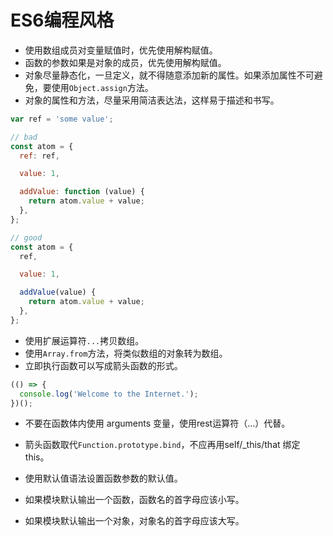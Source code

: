 # ES6编程风格

* 使用数组成员对变量赋值时，优先使用解构赋值。
* 函数的参数如果是对象的成员，优先使用解构赋值。
* 对象尽量静态化，一旦定义，就不得随意添加新的属性。如果添加属性不可避免，要使用`Object.assign`方法。
* 对象的属性和方法，尽量采用简洁表达法，这样易于描述和书写。
```javascript
var ref = 'some value';

// bad
const atom = {
  ref: ref,

  value: 1,

  addValue: function (value) {
    return atom.value + value;
  },
};

// good
const atom = {
  ref,

  value: 1,

  addValue(value) {
    return atom.value + value;
  },
};
```
* 使用扩展运算符`...`拷贝数组。
* 使用` Array.from `方法，将类似数组的对象转为数组。
* 立即执行函数可以写成箭头函数的形式。

 ```javascript
 (() => {
   console.log('Welcome to the Internet.');
 })();
 ```

* 不要在函数体内使用 arguments 变量，使用rest运算符（...）代替。
* 箭头函数取代`Function.prototype.bind`，不应再用self/_this/that 绑定 this。
* 使用默认值语法设置函数参数的默认值。


* 如果模块默认输出一个函数，函数名的首字母应该小写。
* 如果模块默认输出一个对象，对象名的首字母应该大写。

